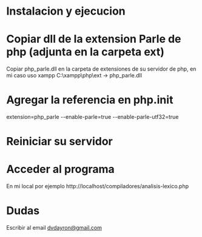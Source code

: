 # Instalacion y ejecucion

# Copiar dll de la extension Parle de php (adjunta en la carpeta ext)

Copiar php_parle.dll en la carpeta de extensiones de su servidor de php, en mi caso uso xampp
C:\xampp\php\ext -> php_parle.dll

# Agregar la referencia en php.init

extension=php_parle
--enable-parle=true
--enable-parle-utf32=true

# Reiniciar su servidor

# Acceder al programa

En mi local por ejemplo http://localhost/compiladores/analisis-lexico.php

# Dudas

Escribir al email dvdayron@gmail.com